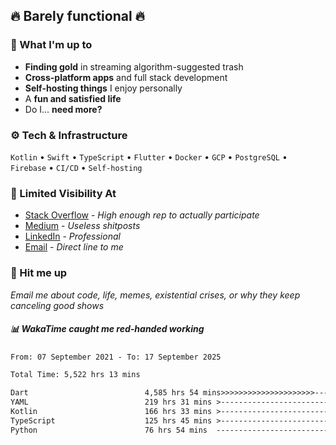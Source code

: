 ## 🔥 Barely functional 🔥

### 🎯 What I'm up to

- **Finding gold** in streaming algorithm-suggested trash
- **Cross-platform apps** and full stack development
- **Self-hosting things** I enjoy personally
- A **fun and satisfied life**
- Do I... **need more?**

### ⚙️ Tech & Infrastructure

`Kotlin` • `Swift` • `TypeScript` • `Flutter` • `Docker` • `GCP` • `PostgreSQL` • `Firebase` •
`CI/CD` • `Self-hosting`

### 🔗 Limited Visibility At

- [Stack Overflow](https://stackoverflow.com/users/15199864/deepanshu) - *High enough rep to
  actually participate*
- [Medium](https://medium.com/@deepanshuc2141) - *Useless shitposts*
- [LinkedIn](https://www.linkedin.com/in/chaudhary-deepanshu/) - *Professional*
- [Email](mailto:0qs8e9yn@duck.com) - *Direct line to me*

### 💬 Hit me up

*Email me about code, life, memes, existential crises, or why they keep canceling good shows*

##### 📊 *WakaTime caught me red-handed working*

<!--START_SECTION:waka-->

```txt
From: 07 September 2021 - To: 17 September 2025

Total Time: 5,522 hrs 13 mins

Dart                          4,585 hrs 54 mins>>>>>>>>>>>>>>>>>>>>>----   83.04 %
YAML                          219 hrs 31 mins >------------------------   03.98 %
Kotlin                        166 hrs 33 mins >------------------------   03.02 %
TypeScript                    125 hrs 45 mins >------------------------   02.28 %
Python                        76 hrs 54 mins  -------------------------   01.39 %
```

<!--END_SECTION:waka-->

<!---
If you're reading this in the raw file, you've gone too deep. Go back.
--->

